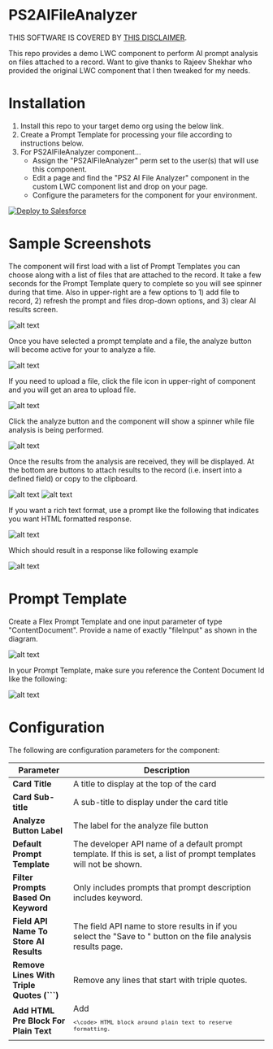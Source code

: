 # PS2AIFileAnalyzer

THIS SOFTWARE IS COVERED BY [THIS DISCLAIMER](https://raw.githubusercontent.com/thedges/Disclaimer/master/disclaimer.txt).

This repo provides a demo LWC component to perform AI prompt analysis on files attached to a record. Want to give thanks to Rajeev Shekhar who provided the original LWC component that I then tweaked for my needs.

# Installation
1. Install this repo to your target demo org using the below link.
2. Create a Prompt Template for processing your file according to instructions below.
3. For PS2AIFileAnalyzer component...
   * Assign the "PS2AIFileAnalyzer" perm set to the user(s) that will use this component.
   * Edit a page and find the "PS2 AI File Analyzer" component in the custom LWC component list and drop on your page.
   * Configure the parameters for the component for your environment.

<a href="https://githubsfdeploy.herokuapp.com?owner=thedges&repo=PS2AIFileAnalyzer&ref=main">
  <img alt="Deploy to Salesforce"
       src="https://raw.githubusercontent.com/afawcett/githubsfdeploy/master/deploy.png">
</a>


# Sample Screenshots
The component will first load with a list of Prompt Templates you can choose along with a list of files that are attached to the record. It take a few seconds for the Prompt Template query to complete so you will see spinner during that time. Also in upper-right are a few options to 1) add file to record, 2) refresh the prompt and files drop-down options, and 3) clear AI results screen.

![alt text](./File-Analyzer-1.jpg "PS2AIFileAnalyzer Sample 1")

Once you have selected a prompt template and a file, the analyze button will become active for your to analyze a file.

![alt text](./File-Analyzer-2.jpg "PS2AIFileAnalyzer Sample 2")

If you need to upload a file, click the file icon in upper-right of component and you will get an area to upload file.

![alt text](./File-Analyzer-6.jpg "PS2AIFileAnalyzer Sample 6")

Click the analyze button and the component will show a spinner while file analysis is being performed.

![alt text](./File-Analyzer-3.jpg "PS2AIFileAnalyzer Sample 3")

Once the results from the analysis are received, they will be displayed. At the bottom are buttons to attach results to the record (i.e. insert into a defined field) or copy to the clipboard.

![alt text](./File-Analyzer-4.jpg "PS2AIFileAnalyzer Sample 4")
![alt text](./File-Analyzer-5.jpg "PS2AIFileAnalyzer Sample 5")

If you want a rich text format, use a prompt like the following that indicates you want HTML formatted response. 

![alt text](./File-Analyzer-9.jpg "PS2AIFileAnalyzer Sample 9")

Which should result in a response like following example

![alt text](./File-Analyzer-10.jpg "PS2AIFileAnalyzer Sample 10")

# Prompt Template
Create a Flex Prompt Template and one input parameter of type "ContentDocument". Provide a name of exactly "fileInput" as shown in the diagram.

![alt text](./File-Analyzer-7.jpg "PS2AIFileAnalyzer Sample 7")

In your Prompt Template, make sure you reference the Content Document Id like the following:

![alt text](./File-Analyzer-8.jpg "PS2AIFileAnalyzer Sample 8")



# Configuration
The following are configuration parameters for the component:

| Parameter | Description |
|-----------|-------------|
| <b>Card Title</b> | A title to display at the top of the card |
| <b>Card Sub-title</b> | A sub-title to display under the card title |
| <b>Analyze Button Label</b> | The label for the analyze file button |
| <b>Default Prompt Template</b> | The developer API name of a default prompt template. If this is set, a list of prompt templates will not be shown. |
| <b>Filter Prompts Based On Keyword</b> | Only includes prompts that prompt description includes keyword. |
| <b>Field API Name To Store AI Results</b> | The field API name to store results in if you select the "Save to <object>" button on the file analysis results page. |
| <b>Remove Lines With Triple Quotes (```)</b> | Remove any lines that start with triple quotes. |
| <b>Add HTML Pre Block For Plain Text</b> | Add <code><pre><\code> HTML block around plain text to reserve formatting. |


